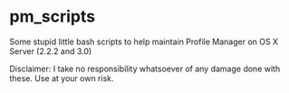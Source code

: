 pm_scripts
==========

Some stupid little bash scripts to help maintain Profile Manager on OS X Server (2.2.2 and 3.0)

Disclaimer: I take no responsibility whatsoever of any damage done with these. Use at your own risk.
